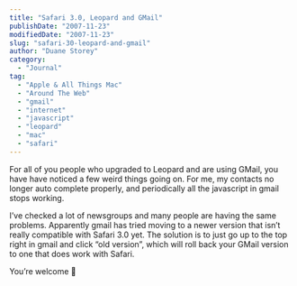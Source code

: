 ```yaml
---
title: "Safari 3.0, Leopard and GMail"
publishDate: "2007-11-23"
modifiedDate: "2007-11-23"
slug: "safari-30-leopard-and-gmail"
author: "Duane Storey"
category:
  - "Journal"
tag:
  - "Apple & All Things Mac"
  - "Around The Web"
  - "gmail"
  - "internet"
  - "javascript"
  - "leopard"
  - "mac"
  - "safari"
---
```


For all of you people who upgraded to Leopard and are using GMail, you have have noticed a few weird things going on. For me, my contacts no longer auto complete properly, and periodically all the javascript in gmail stops working.

I’ve checked a lot of newsgroups and many people are having the same problems. Apparently gmail has tried moving to a newer version that isn’t really compatible with Safari 3.0 yet. The solution is to just go up to the top right in gmail and click “old version”, which will roll back your GMail version to one that does work with Safari.

You’re welcome 🙂